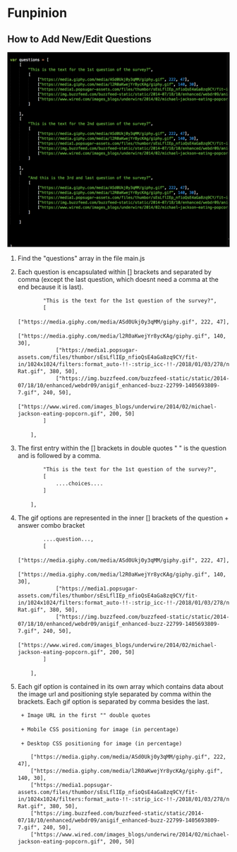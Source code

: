 # Funpinion

## How to Add New/Edit Questions

![alt text](add-question.png "Tips for adding questions screenshot")

1. Find the "questions" array in the file main.js
2. Each question is encapsulated within [] brackets and separated by comma (except the last question, which doesnt need a comma at the end because it is last). 
	```[
			"This is the text for the 1st question of the survey?",
			[
				["https://media.giphy.com/media/ASd0Ukj0y3qMM/giphy.gif", 222, 47],
				["https://media.giphy.com/media/l2R0aKwejYr8ycKAg/giphy.gif", 140, 30],
			 	["https://media1.popsugar-assets.com/files/thumbor/sEsLflIEp_nfioQsE4aGa8zq9CY/fit-in/1024x1024/filters:format_auto-!!-:strip_icc-!!-/2018/01/03/278/n/1922398/addurlYAmgaN/i/Nope-Rat.gif", 380, 50],
				["https://img.buzzfeed.com/buzzfeed-static/static/2014-07/18/10/enhanced/webdr09/anigif_enhanced-buzz-22799-1405693809-7.gif", 240, 50],
				["https://www.wired.com/images_blogs/underwire/2014/02/michael-jackson-eating-popcorn.gif", 200, 50]
			]

		],
	```
3. The first entry within the [] brackets in double quotes " " is the question and is followed by a comma.
	```[
			"This is the text for the 1st question of the survey?",
			[
				....choices....
			]

		],
	```
4. The gif options are represented in the inner [] brackets of the question + answer combo bracket
	```[
			....question...,
			[
				["https://media.giphy.com/media/ASd0Ukj0y3qMM/giphy.gif", 222, 47],
				["https://media.giphy.com/media/l2R0aKwejYr8ycKAg/giphy.gif", 140, 30],
			 	["https://media1.popsugar-assets.com/files/thumbor/sEsLflIEp_nfioQsE4aGa8zq9CY/fit-in/1024x1024/filters:format_auto-!!-:strip_icc-!!-/2018/01/03/278/n/1922398/addurlYAmgaN/i/Nope-Rat.gif", 380, 50],
				["https://img.buzzfeed.com/buzzfeed-static/static/2014-07/18/10/enhanced/webdr09/anigif_enhanced-buzz-22799-1405693809-7.gif", 240, 50],
				["https://www.wired.com/images_blogs/underwire/2014/02/michael-jackson-eating-popcorn.gif", 200, 50]
			]

		],
	```
5. Each gif option is contained in its own array which contains data about the image url and positioning style separated by comma within the brackets. Each gif option is separated by comma besides the last.

		+ Image URL in the first "" double quotes

		+ Mobile CSS positioning for image (in percentage)

		+ Desktop CSS positioning for image (in percentage)
	```
		["https://media.giphy.com/media/ASd0Ukj0y3qMM/giphy.gif", 222, 47],
		["https://media.giphy.com/media/l2R0aKwejYr8ycKAg/giphy.gif", 140, 30],
	 	["https://media1.popsugar-assets.com/files/thumbor/sEsLflIEp_nfioQsE4aGa8zq9CY/fit-in/1024x1024/filters:format_auto-!!-:strip_icc-!!-/2018/01/03/278/n/1922398/addurlYAmgaN/i/Nope-Rat.gif", 380, 50],
		["https://img.buzzfeed.com/buzzfeed-static/static/2014-07/18/10/enhanced/webdr09/anigif_enhanced-buzz-22799-1405693809-7.gif", 240, 50],
		["https://www.wired.com/images_blogs/underwire/2014/02/michael-jackson-eating-popcorn.gif", 200, 50]
		
	```
